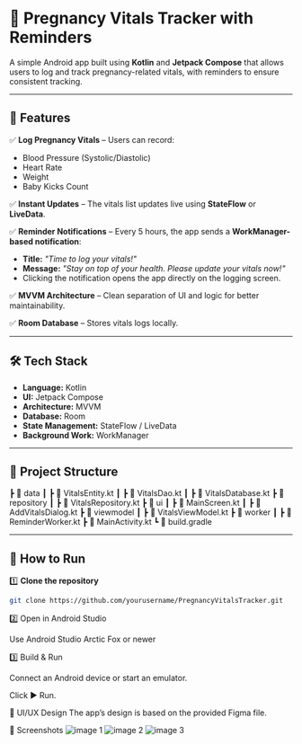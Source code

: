# 🍼 Pregnancy Vitals Tracker with Reminders  

A simple Android app built using **Kotlin** and **Jetpack Compose** that allows users to log and track pregnancy-related vitals, with reminders to ensure consistent tracking.  

---

## 📌 Features  

✅ **Log Pregnancy Vitals** – Users can record:  
- Blood Pressure (Systolic/Diastolic)  
- Heart Rate  
- Weight  
- Baby Kicks Count  

✅ **Instant Updates** – The vitals list updates live using **StateFlow** or **LiveData**.  

✅ **Reminder Notifications** – Every 5 hours, the app sends a **WorkManager-based notification**:  
- **Title:** _"Time to log your vitals!"_  
- **Message:** _"Stay on top of your health. Please update your vitals now!"_  
- Clicking the notification opens the app directly on the logging screen.  

✅ **MVVM Architecture** – Clean separation of UI and logic for better maintainability.  

✅ **Room Database** – Stores vitals logs locally.  

---

## 🛠 Tech Stack  

- **Language:** Kotlin  
- **UI:** Jetpack Compose  
- **Architecture:** MVVM  
- **Database:** Room  
- **State Management:** StateFlow / LiveData  
- **Background Work:** WorkManager  

---

## 📂 Project Structure  

┣ 📂 data
┃ ┣ 📜 VitalsEntity.kt
┃ ┣ 📜 VitalsDao.kt
┃ ┣ 📜 VitalsDatabase.kt
┣ 📂 repository
┃ ┣ 📜 VitalsRepository.kt
┣ 📂 ui
┃ ┣ 📜 MainScreen.kt
┃ ┣ 📜 AddVitalsDialog.kt
┣ 📂 viewmodel
┃ ┣ 📜 VitalsViewModel.kt
┣ 📂 worker
┃ ┣ 📜 ReminderWorker.kt
┣ 📜 MainActivity.kt
┗ 📜 build.gradle


---

## 🚀 How to Run  

1️⃣ **Clone the repository**  
```bash
git clone https://github.com/yourusername/PregnancyVitalsTracker.git
```

2️⃣ Open in Android Studio

Use Android Studio Arctic Fox or newer

3️⃣ Build & Run

Connect an Android device or start an emulator.

Click ▶️ Run.

🎨 UI/UX Design
The app’s design is based on the provided Figma file.

📸 Screenshots
![image 1](https://github.com/user-attachments/assets/2195fa98-0f0f-4a84-a748-94fd30155dd7)
![image 2](https://github.com/user-attachments/assets/0934f0fd-cf28-4b47-aebe-d566c7af2766)
![image 3](https://github.com/user-attachments/assets/77fbcd58-4559-4df0-9236-bfca90cdda45)


